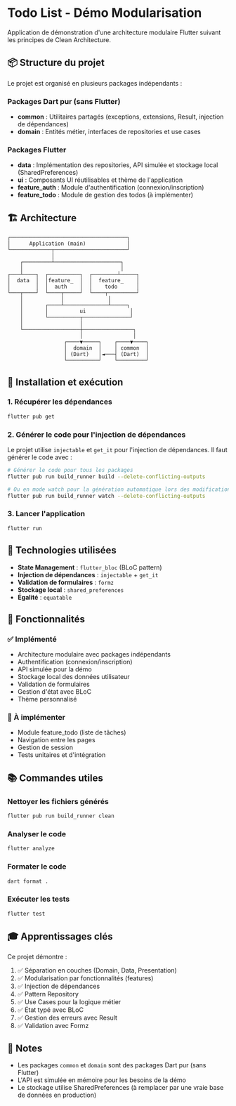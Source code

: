 # Todo List - Démo Modularisation

Application de démonstration d'une architecture modulaire Flutter suivant les principes de Clean Architecture.

## 📦 Structure du projet

Le projet est organisé en plusieurs packages indépendants :

### Packages Dart pur (sans Flutter)
- **common** : Utilitaires partagés (exceptions, extensions, Result, injection de dépendances)
- **domain** : Entités métier, interfaces de repositories et use cases

### Packages Flutter
- **data** : Implémentation des repositories, API simulée et stockage local (SharedPreferences)
- **ui** : Composants UI réutilisables et thème de l'application
- **feature_auth** : Module d'authentification (connexion/inscription)
- **feature_todo** : Module de gestion des todos (à implémenter)

## 🏗️ Architecture

```
┌─────────────────────────────────────┐
│      Application (main)             │
└─────────────┬───────────────────────┘
              │
    ┌─────────┴─────────────────────┐
    │                               │
┌───┴────┐  ┌──────────┐  ┌────────┴─────┐
│  data  │  │feature_  │  │  feature_    │
│        │  │  auth    │  │    todo      │
└───┬────┘  └────┬─────┘  └────┬─────────┘
    │            │              │
    │       ┌────┴──────────────┴─────┐
    │       │          ui              │
    │       └──────────┬───────────────┘
    │                  │
    └──────────────────┼────────────────┐
                       │                │
                  ┌────▼─────┐    ┌────▼────┐
                  │  domain  │    │ common  │
                  │ (Dart)   │◄───┤ (Dart)  │
                  └──────────┘    └─────────┘
```

## 🚀 Installation et exécution

### 1. Récupérer les dépendances

```bash
flutter pub get
```

### 2. Générer le code pour l'injection de dépendances

Le projet utilise `injectable` et `get_it` pour l'injection de dépendances. Il faut générer le code avec :

```bash
# Générer le code pour tous les packages
flutter pub run build_runner build --delete-conflicting-outputs

# Ou en mode watch pour la génération automatique lors des modifications
flutter pub run build_runner watch --delete-conflicting-outputs
```

### 3. Lancer l'application

```bash
flutter run
```

## 🔧 Technologies utilisées

- **State Management** : `flutter_bloc` (BLoC pattern)
- **Injection de dépendances** : `injectable` + `get_it`
- **Validation de formulaires** : `formz`
- **Stockage local** : `shared_preferences`
- **Égalité** : `equatable`

## 📱 Fonctionnalités

### ✅ Implémenté
- Architecture modulaire avec packages indépendants
- Authentification (connexion/inscription)
- API simulée pour la démo
- Stockage local des données utilisateur
- Validation de formulaires
- Gestion d'état avec BLoC
- Thème personnalisé

### 🚧 À implémenter
- Module feature_todo (liste de tâches)
- Navigation entre les pages
- Gestion de session
- Tests unitaires et d'intégration

## 📚 Commandes utiles

### Nettoyer les fichiers générés
```bash
flutter pub run build_runner clean
```

### Analyser le code
```bash
flutter analyze
```

### Formater le code
```bash
dart format .
```

### Exécuter les tests
```bash
flutter test
```

## 🎓 Apprentissages clés

Ce projet démontre :
1. ✅ Séparation en couches (Domain, Data, Presentation)
2. ✅ Modularisation par fonctionnalités (features)
3. ✅ Injection de dépendances
4. ✅ Pattern Repository
5. ✅ Use Cases pour la logique métier
6. ✅ État typé avec BLoC
7. ✅ Gestion des erreurs avec Result
8. ✅ Validation avec Formz

## 📝 Notes

- Les packages `common` et `domain` sont des packages Dart pur (sans Flutter)
- L'API est simulée en mémoire pour les besoins de la démo
- Le stockage utilise SharedPreferences (à remplacer par une vraie base de données en production)
